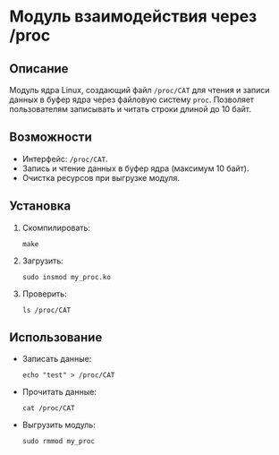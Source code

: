 # Модуль взаимодействия через /proc

## Описание
Модуль ядра Linux, создающий файл `/proc/CAT` для чтения и записи данных в буфер ядра через файловую систему `proc`. Позволяет пользователям записывать и читать строки длиной до 10 байт.

## Возможности
- Интерфейс: `/proc/CAT`.
- Запись и чтение данных в буфер ядра (максимум 10 байт).
- Очистка ресурсов при выгрузке модуля.

## Установка
1. Скомпилировать:
   ```
   make
   ```
2. Загрузить:
   ```
   sudo insmod my_proc.ko
   ```
3. Проверить:
   ```
   ls /proc/CAT
   ```

## Использование
- Записать данные:
  ```
  echo "test" > /proc/CAT
  ```
- Прочитать данные:
  ```
  cat /proc/CAT
  ```
- Выгрузить модуль:
  ```
  sudo rmmod my_proc
  ```
